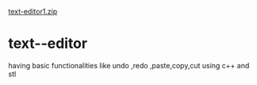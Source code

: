 [text-editor1.zip](https://github.com/ashitagrawal19/text--editor/files/7072503/text-editor1.zip)
# text--editor
having basic functionalities like undo ,redo ,paste,copy,cut using c++ and stl 
